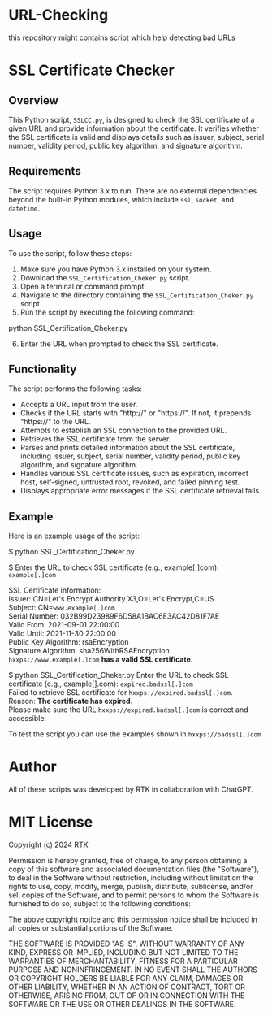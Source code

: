 # URL-Checking
this repository might contains script which help detecting bad URLs 


# SSL Certificate Checker

## Overview

This Python script, `SSLCC.py`, is designed to check the SSL certificate of a given URL and provide information about the certificate. It verifies whether the SSL certificate is valid and displays details such as issuer, subject, serial number, validity period, public key algorithm, and signature algorithm.



## Requirements

The script requires Python 3.x to run. There are no external dependencies beyond the built-in Python modules, which include `ssl`, `socket`, and `datetime`.

## Usage

To use the script, follow these steps:

1. Make sure you have Python 3.x installed on your system.
2. Download the `SSL_Certification_Cheker.py` script.
3. Open a terminal or command prompt.
4. Navigate to the directory containing the `SSL_Certification_Cheker.py` script.
5. Run the script by executing the following command:

python SSL_Certification_Cheker.py


6. Enter the URL when prompted to check the SSL certificate.

## Functionality

The script performs the following tasks:

- Accepts a URL input from the user.
- Checks if the URL starts with "http://" or "https://". If not, it prepends "https://" to the URL.
- Attempts to establish an SSL connection to the provided URL.
- Retrieves the SSL certificate from the server.
- Parses and prints detailed information about the SSL certificate, including issuer, subject, serial number, validity period, public key algorithm, and signature algorithm.
- Handles various SSL certificate issues, such as expiration, incorrect host, self-signed, untrusted root, revoked, and failed pinning test.
- Displays appropriate error messages if the SSL certificate retrieval fails.

## Example

Here is an example usage of the script:

$ python SSL_Certification_Cheker.py

$ Enter the URL to check SSL certificate (e.g., example[.]com): `example[.]com`

SSL Certificate information:  
Issuer: CN=Let's Encrypt Authority X3,O=Let's Encrypt,C=US  
Subject: CN=`www.example[.]com `  
Serial Number: 032B99D23989F6D58A1BAC6E3AC42D81F7AE   
Valid From: 2021-09-01 22:00:00   
Valid Until: 2021-11-30 22:00:00   
Public Key Algorithm: rsaEncryption  
Signature Algorithm: sha256WithRSAEncryption  
`hxxps://www.example[.]com` **has a valid SSL certificate.**

$ python SSL_Certification_Cheker.py 
Enter the URL to check SSL certificate (e.g., example[].com): `expired.badssl[.]com`   
Failed to retrieve SSL certificate for `hxxps://expired.badssl[.]com`.   
Reason: **The certificate has expired.**    
Please make sure the URL `hxxps://expired.badssl[.]com` is correct and accessible.   

To test the script you can use the examples shown in `hxxps://badssl[.]com`

# Author

All of these scripts was developed by RTK in collaboration with ChatGPT.

# MIT License

Copyright (c) 2024 RTK

Permission is hereby granted, free of charge, to any person obtaining a copy
of this software and associated documentation files (the "Software"), to deal
in the Software without restriction, including without limitation the rights
to use, copy, modify, merge, publish, distribute, sublicense, and/or sell
copies of the Software, and to permit persons to whom the Software is
furnished to do so, subject to the following conditions:

The above copyright notice and this permission notice shall be included in all
copies or substantial portions of the Software.

THE SOFTWARE IS PROVIDED "AS IS", WITHOUT WARRANTY OF ANY KIND, EXPRESS OR
IMPLIED, INCLUDING BUT NOT LIMITED TO THE WARRANTIES OF MERCHANTABILITY,
FITNESS FOR A PARTICULAR PURPOSE AND NONINFRINGEMENT. IN NO EVENT SHALL THE
AUTHORS OR COPYRIGHT HOLDERS BE LIABLE FOR ANY CLAIM, DAMAGES OR OTHER
LIABILITY, WHETHER IN AN ACTION OF CONTRACT, TORT OR OTHERWISE, ARISING FROM,
OUT OF OR IN CONNECTION WITH THE SOFTWARE OR THE USE OR OTHER DEALINGS IN THE
SOFTWARE.
